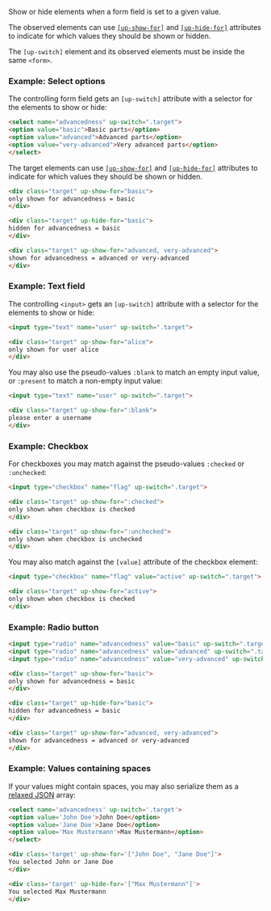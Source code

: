 Show or hide elements when a form field is set to a given value.

The observed elements can use [`[up-show-for]`](https://unpoly.com/up-show-for) and [`[up-hide-for]`](https://unpoly.com/up-hide-for) attributes to indicate for which values they should be shown or hidden.

The `[up-switch]` element and its observed elements must be inside the same `<form>`.

### Example: Select options

The controlling form field gets an `[up-switch]` attribute with a selector for the elements to show or hide:

```html
<select name="advancedness" up-switch=".target">
<option value="basic">Basic parts</option>
<option value="advanced">Advanced parts</option>
<option value="very-advanced">Very advanced parts</option>
</select>
```

The target elements can use [`[up-show-for]`](https://unpoly.com/up-show-for) and [`[up-hide-for]`](https://unpoly.com/up-hide-for) attributes to indicate for which values they should be shown or hidden.

```html
<div class="target" up-show-for="basic">
only shown for advancedness = basic
</div>

<div class="target" up-hide-for="basic">
hidden for advancedness = basic
</div>

<div class="target" up-show-for="advanced, very-advanced">
shown for advancedness = advanced or very-advanced
</div>
```

### Example: Text field

The controlling `<input>` gets an `[up-switch]` attribute with a selector for the elements to show or hide:

```html
<input type="text" name="user" up-switch=".target">

<div class="target" up-show-for="alice">
only shown for user alice
</div>
```

You may also use the pseudo-values `:blank` to match an empty input value,
or `:present` to match a non-empty input value:

```html
<input type="text" name="user" up-switch=".target">

<div class="target" up-show-for=":blank">
please enter a username
</div>
```

### Example: Checkbox

For checkboxes you may match against the pseudo-values `:checked` or `:unchecked`:

```html
<input type="checkbox" name="flag" up-switch=".target">

<div class="target" up-show-for=":checked">
only shown when checkbox is checked
</div>

<div class="target" up-show-for=":unchecked">
only shown when checkbox is unchecked
</div>
```

You may also match against the `[value]` attribute of the checkbox element:

```html
<input type="checkbox" name="flag" value="active" up-switch=".target">

<div class="target" up-show-for="active">
only shown when checkbox is checked
</div>
```

### Example: Radio button

```html
<input type="radio" name="advancedness" value="basic" up-switch=".target">
<input type="radio" name="advancedness" value="advanced" up-switch=".target">
<input type="radio" name="advancedness" value="very-advanced" up-switch=".target">

<div class="target" up-show-for="basic">
only shown for advancedness = basic
</div>

<div class="target" up-hide-for="basic">
hidden for advancedness = basic
</div>

<div class="target" up-show-for="advanced, very-advanced">
shown for advancedness = advanced or very-advanced
</div>
```

### Example: Values containing spaces

If your values might contain spaces, you may also serialize them as a [relaxed JSON](https://unpoly.com/relaxed-json) array:

```html
<select name='advancedness' up-switch='.target'>
<option value='John Doe'>John Doe</option>
<option value='Jane Doe'>Jane Doe</option>
<option value='Max Mustermann'>Max Mustermann</option>
</select>

<div class='target' up-show-for='["John Doe", "Jane Doe"]'>
You selected John or Jane Doe
</div>

<div class='target' up-hide-for='["Max Mustermann"]'>
You selected Max Mustermann
</div>
```